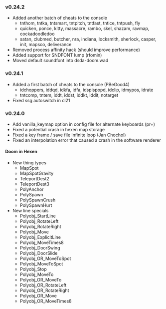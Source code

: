 ### v0.24.2
- Added another batch of cheats to the console
  - tnthom, tntka, tntsmart, tntpitch, tntfast, tntice, tntpush, fly
  - quicken, ponce, kitty, massacre, rambo, skel, shazam, ravmap, cockadoodledoo
  - satan, clubmed, butcher, nra, indiana, locksmith, sherlock, casper, init, mapsco, deliverance
- Removed process affinity hack (should improve performance)
- Added support for SNDFONT lump (rfomin)
- Moved default soundfont into dsda-doom.wad

### v0.24.1
- Added a first batch of cheats to the console (PBeGood4)
  - idchoppers, iddqd, idkfa, idfa, idspispopd, idclip, idmypos, idrate
  - tntcomp, tntem, iddt, iddst, iddkt, iddit, notarget
- Fixed ssg autoswitch in cl21

### v0.24.0
- Add vanilla_keymap option in config file for alternate keyboards (pr+)
- Fixed a potential crash in hexen map storage
- Fixed a key frame / save file infinite loop (Jan Chochol)
- Fixed an interpolation error that caused a crash in the software renderer

#### Doom in Hexen
- New thing types
  - MapSpot
  - MapSpotGravity
  - TeleportDest2
  - TeleportDest3
  - PolyAnchor
  - PolySpawn
  - PolySpawnCrush
  - PolySpawnHurt
- New line specials
  - Polyobj_StartLine
  - Polyobj_RotateLeft
  - Polyobj_RotateRight
  - Polyobj_Move
  - Polyobj_ExplicitLine
  - Polyobj_MoveTimes8
  - Polyobj_DoorSwing
  - Polyobj_DoorSlide
  - Polyobj_OR_MoveToSpot
  - Polyobj_MoveToSpot
  - Polyobj_Stop
  - Polyobj_MoveTo
  - Polyobj_OR_MoveTo
  - Polyobj_OR_RotateLeft
  - Polyobj_OR_RotateRight
  - Polyobj_OR_Move
  - Polyobj_OR_MoveTimes8

